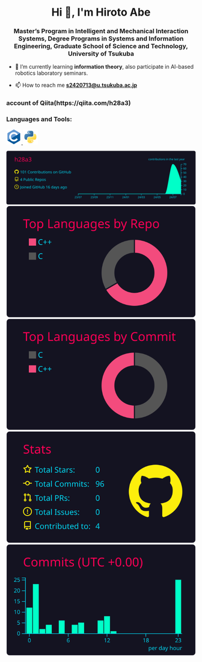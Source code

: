 <h1 align="center">Hi 👋, I'm Hiroto Abe</h1>
<h3 align="center">Master’s Program in Intelligent and Mechanical Interaction Systems, Degree Programs in Systems and Information Engineering, Graduate School of Science and Technology, University of Tsukuba</h3>

- 🌱 I’m currently learning **information theory**, also participate in AI-based robotics laboratory seminars.

- 📫 How to reach me **s2420713@u.tsukuba.ac.jp**

<p align="left">
</p>

<h3 align="left">account of Qiita(https://qiita.com/h28a3)</h3>

<h3 align="left">Languages and Tools:</h3>
<p align="left"> <a href="https://www.cprogramming.com/" target="_blank" rel="noreferrer"> <img src="https://raw.githubusercontent.com/devicons/devicon/master/icons/c/c-original.svg" alt="c" width="40" height="40"/> </a> <a href="https://www.python.org" target="_blank" rel="noreferrer"> <img src="https://raw.githubusercontent.com/devicons/devicon/master/icons/python/python-original.svg" alt="python" width="40" height="40"/> </a> </p>

[![](https://raw.githubusercontent.com/h28a3/h28a3/main/profile-summary-card-output/2077/0-profile-details.svg)](https://github.com/vn7n24fzkq/github-profile-summary-cards)
[![](https://raw.githubusercontent.com/h28a3/h28a3/main/profile-summary-card-output/2077/1-repos-per-language.svg)](https://github.com/vn7n24fzkq/github-profile-summary-cards) [![](https://raw.githubusercontent.com/h28a3/h28a3/main/profile-summary-card-output/2077/2-most-commit-language.svg)](https://github.com/vn7n24fzkq/github-profile-summary-cards)
[![](https://raw.githubusercontent.com/h28a3/h28a3/main/profile-summary-card-output/2077/3-stats.svg)](https://github.com/vn7n24fzkq/github-profile-summary-cards) [![](https://raw.githubusercontent.com/h28a3/h28a3/main/profile-summary-card-output/2077/4-productive-time.svg)](https://github.com/vn7n24fzkq/github-profile-summary-cards)
